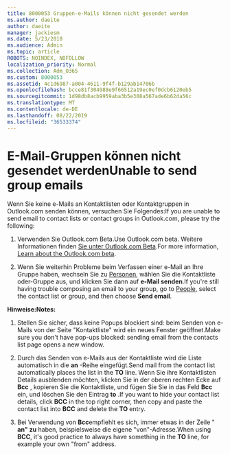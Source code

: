 ```yaml
---
title: 8000053 Gruppen-e-Mails können nicht gesendet werden
ms.author: daeite
author: daeite
manager: jackiesm
ms.date: 5/23/2018
ms.audience: Admin
ms.topic: article
ROBOTS: NOINDEX, NOFOLLOW
localization_priority: Normal
ms.collection: Adm_O365
ms.custom: 8000053
ms.assetid: 4c1d6987-a004-4611-9f4f-b129ab14706b
ms.openlocfilehash: bcce81f304988e9f66512a19ec0ef0dcb6120eb5
ms.sourcegitcommit: 1d98db8acb9959aba3b5e308a567ade6b62da56c
ms.translationtype: MT
ms.contentlocale: de-DE
ms.lasthandoff: 08/22/2019
ms.locfileid: "36533374"
---
```

# <a name="unable-to-send-group-emails"></a><span data-ttu-id="e2c34-102">E-Mail-Gruppen können nicht gesendet werden</span><span class="sxs-lookup"><span data-stu-id="e2c34-102">Unable to send group emails</span></span>

<span data-ttu-id="e2c34-103">Wenn Sie keine e-Mails an Kontaktlisten oder Kontaktgruppen in Outlook.com senden können, versuchen Sie Folgendes:</span><span class="sxs-lookup"><span data-stu-id="e2c34-103">If you are unable to send email to contact lists or contact groups in Outlook.com, please try the following:</span></span>
  
1. <span data-ttu-id="e2c34-104">Verwenden Sie Outlook.com Beta.</span><span class="sxs-lookup"><span data-stu-id="e2c34-104">Use Outlook.com beta.</span></span> <span data-ttu-id="e2c34-105">Weitere Informationen finden [Sie unter Outlook.com Beta](https://support.office.com/article/e2261c7f-d413-4084-8f22-21282f42d8cf).</span><span class="sxs-lookup"><span data-stu-id="e2c34-105">For more information, [Learn about the Outlook.com beta](https://support.office.com/article/e2261c7f-d413-4084-8f22-21282f42d8cf).</span></span>
    
2. <span data-ttu-id="e2c34-106">Wenn Sie weiterhin Probleme beim Verfassen einer e-Mail an Ihre Gruppe haben, wechseln Sie zu [Personen](https://outlook.live.com/people/), wählen Sie die Kontaktliste oder-Gruppe aus, und klicken Sie dann auf **e-Mail senden**.</span><span class="sxs-lookup"><span data-stu-id="e2c34-106">If you're still having trouble composing an email to your group, go to [People](https://outlook.live.com/people/), select the contact list or group, and then choose **Send email**.</span></span>
    
 <span data-ttu-id="e2c34-107">**Hinweise:**</span><span class="sxs-lookup"><span data-stu-id="e2c34-107">**Notes:**</span></span>
  
1. <span data-ttu-id="e2c34-108">Stellen Sie sicher, dass keine Popups blockiert sind: beim Senden von e-Mails von der Seite "Kontaktliste" wird ein neues Fenster geöffnet.</span><span class="sxs-lookup"><span data-stu-id="e2c34-108">Make sure you don't have pop-ups blocked: sending email from the contacts list page opens a new window.</span></span>
    
2. <span data-ttu-id="e2c34-109">Durch das Senden von e-Mails aus der Kontaktliste wird die Liste automatisch in die **an** -Reihe eingefügt.</span><span class="sxs-lookup"><span data-stu-id="e2c34-109">Send mail from the contact list automatically places the list in the **TO** line.</span></span> <span data-ttu-id="e2c34-110">Wenn Sie ihre Kontaktlisten Details ausblenden möchten, klicken Sie in der oberen rechten Ecke auf **Bcc** , kopieren Sie die Kontaktliste, und fügen Sie Sie in das Feld **Bcc** ein, und löschen Sie den Eintrag **to** .</span><span class="sxs-lookup"><span data-stu-id="e2c34-110">If you want to hide your contact list details, click **BCC** in the top right corner, then copy and paste the contact list into **BCC** and delete the **TO** entry.</span></span> 
    
3. <span data-ttu-id="e2c34-111">Bei Verwendung von **Bcc**empfiehlt es sich, immer etwas in der Zeile " **an" zu** haben, beispielsweise die eigene "von"-Adresse.</span><span class="sxs-lookup"><span data-stu-id="e2c34-111">When using **BCC**, it's good practice to always have something in the **TO** line, for example your own "from" address.</span></span> 
    


